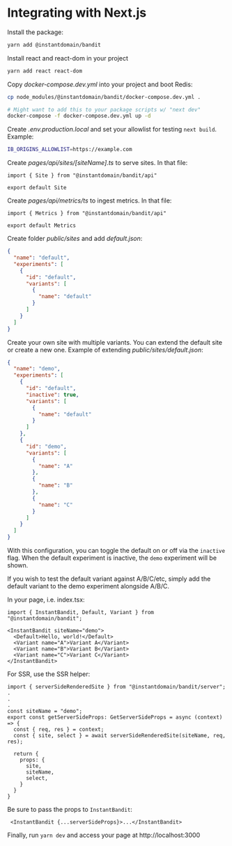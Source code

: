 # Integrating with Next.js

Install the package:
```bash
yarn add @instantdomain/bandit
```

Install react and react-dom in your project
```bash
yarn add react react-dom
```
Copy _docker-compose.dev.yml_ into your project and boot Redis:
```bash
cp node_modules/@instantdomain/bandit/docker-compose.dev.yml .

# Might want to add this to your package scripts w/ "next dev"
docker-compose -f docker-compose.dev.yml up -d
```

Create _.env.production.local_ and set your allowlist for testing `next build`. Example:
```bash
IB_ORIGINS_ALLOWLIST=https://example.com
```

Create _pages/api/sites/[siteName].ts_ to serve sites. In that file:
```TS
import { Site } from "@instantdomain/bandit/api"

export default Site
```

Create _pages/api/metrics/ts_ to ingest metrics. In that file:
```TS
import { Metrics } from "@instantdomain/bandit/api"

export default Metrics
```

Create folder _public/sites_ and add _default.json_:
```JSON
{
  "name": "default",
  "experiments": [
    {
      "id": "default",
      "variants": [
        {
          "name": "default"
        }
      ]
    }
  ]
}
```

Create your own site with multiple variants. You can extend the default site or create a new one. Example of extending _public/sites/default.json_:

```JSON
{
  "name": "demo",
  "experiments": [
    {
      "id": "default",
      "inactive": true,
      "variants": [
        {
          "name": "default"
        }
      ]
    },
    {
      "id": "demo",
      "variants": [
        {
          "name": "A"
        },
        {
          "name": "B"
        },
        {
          "name": "C"
        }
      ]
    }
  ]
}
```

With this configuration, you can toggle the default on or off via the `inactive` flag. When the default experiment is inactive, the `demo` experiment will be shown.

If you wish to test the default variant against A/B/C/etc, simply add the default variant to the demo experiment alongside A/B/C.

In your page, i.e. index.tsx:

```TSX
import { InstantBandit, Default, Variant } from "@instantdomain/bandit";

<InstantBandit siteName="demo">
  <Default>Hello, world!</Default>
  <Variant name="A">Variant A</Variant>
  <Variant name="B">Variant B</Variant>
  <Variant name="C">Variant C</Variant>
</InstantBandit>
```

For SSR, use the SSR helper:

```TSX
import { serverSideRenderedSite } from "@instantdomain/bandit/server";
.
.
.
const siteName = "demo";
export const getServerSideProps: GetServerSideProps = async (context) => {
  const { req, res } = context;
  const { site, select } = await serverSideRenderedSite(siteName, req, res);

  return {
    props: {
      site,
      siteName,
      select,
    }
  }
}
```

Be sure to pass the props to `InstantBandit`:
```TSX
 <InstantBandit {...serverSideProps}>...</InstantBandit>
```

Finally, run `yarn dev` and access your page at http://localhost:3000
